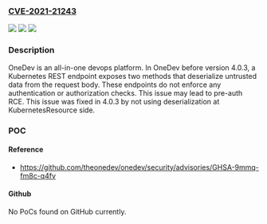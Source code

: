 ### [CVE-2021-21243](https://cve.mitre.org/cgi-bin/cvename.cgi?name=CVE-2021-21243)
![](https://img.shields.io/static/v1?label=Product&message=onedev&color=blue)
![](https://img.shields.io/static/v1?label=Version&message=n%2Fa&color=blue)
![](https://img.shields.io/static/v1?label=Vulnerability&message=CWE-74%20Improper%20Neutralization%20of%20Special%20Elements%20in%20Output%20Used%20by%20a%20Downstream%20Component%20('Injection')&color=brighgreen)

### Description

OneDev is an all-in-one devops platform. In OneDev before version 4.0.3, a Kubernetes REST endpoint exposes two methods that deserialize untrusted data from the request body. These endpoints do not enforce any authentication or authorization checks. This issue may lead to pre-auth RCE. This issue was fixed in 4.0.3 by not using deserialization at KubernetesResource side.

### POC

#### Reference
- https://github.com/theonedev/onedev/security/advisories/GHSA-9mmq-fm8c-q4fv

#### Github
No PoCs found on GitHub currently.

